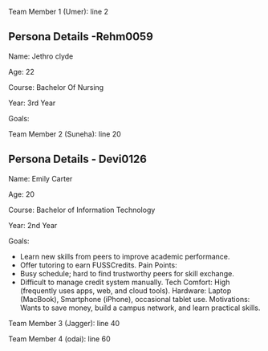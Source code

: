 Team Member 1 (Umer): line 2
## Persona Details -Rehm0059

Name: Jethro clyde

Age: 22

Course: Bachelor Of Nursing

Year: 3rd Year

Goals:

Team Member 2 (Suneha): line 20
## Persona Details - Devi0126

Name: Emily Carter

Age: 20

Course: Bachelor of Information Technology

Year: 2nd Year

Goals:

* Learn new skills from peers to improve academic performance.
* Offer tutoring to earn FUSSCredits.
Pain Points:
* Busy schedule; hard to find trustworthy peers for skill exchange.
* Difficult to manage credit system manually.
Tech Comfort: High (frequently uses apps, web, and cloud tools).
Hardware: Laptop (MacBook), Smartphone (iPhone), occasional tablet use.
Motivations: Wants to save money, build a campus network, and learn practical skills.



Team Member 3 (Jagger): line 40

Team Member 4 (odai): line 60
